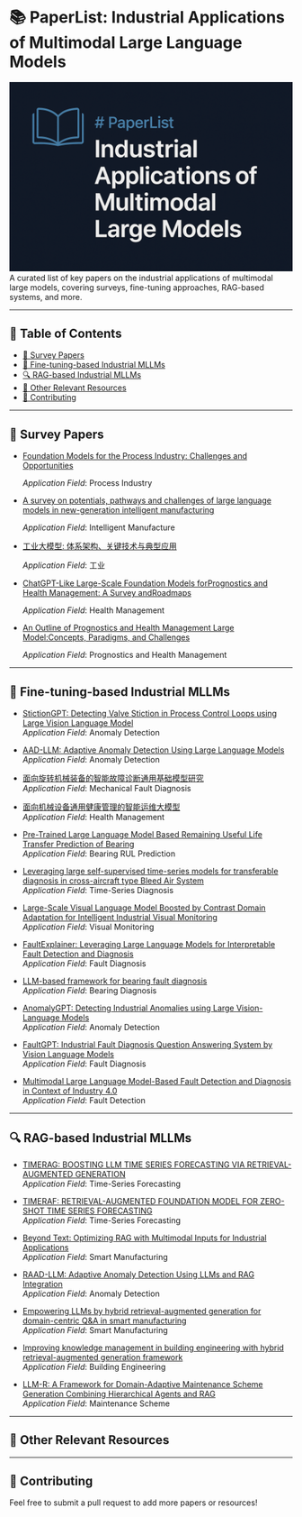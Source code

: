# 📚 PaperList: Industrial Applications of Multimodal Large  Language Models

![Banner](cover.png)
A curated list of key papers on the industrial applications of multimodal large models, covering surveys, fine-tuning approaches, RAG-based systems, and more.

---

## 📑 Table of Contents

- [📖 Survey Papers](#-survey-papers)
- [🔧 Fine-tuning-based Industrial MLLMs](#-fine-tuning-based-industrial-mllms)
- [🔍 RAG-based Industrial MLLMs](#-rag-based-industrial-mllms)
- [📌 Other Relevant Resources](#-other-relevant-resources)
- [🤝 Contributing](#-contributing)

---

## 📖 Survey Papers

- [Foundation Models for the Process Industry: Challenges and Opportunities]()
  
  *Application Field*: Process Industry

- [A survey on potentials, pathways and challenges of large language models in new-generation intelligent manufacturing]()
  
  *Application Field*: Intelligent Manufacture

- [工业大模型: 体系架构、关键技术与典型应用]()
  
  *Application Field*: 工业
  
- [ChatGPT-Like Large-Scale Foundation Models forPrognostics and Health Management: A Survey andRoadmaps]()
  
  *Application Field*: Health Management

- [An Outline of Prognostics and Health Management Large Model:Concepts, Paradigms, and Challenges]()
  
  *Application Field*: Prognostics and Health Management
---

## 🔧 Fine-tuning-based Industrial MLLMs

- [StictionGPT: Detecting Valve Stiction in Process Control Loops using Large Vision Language Model](https://dx.doi.org/10.2139/ssrn.5265092)  
  *Application Field*: Anomaly Detection

- [AAD-LLM: Adaptive Anomaly Detection Using Large Language Models]()  
  *Application Field*: Anomaly Detection

- [面向旋转机械装备的智能故障诊断通用基础模型研究]()  
  *Application Field*: Mechanical Fault Diagnosis

- [面向机械设备通用健康管理的智能运维大模型]()  
  *Application Field*: Health Management
  
- [Pre-Trained Large Language Model Based Remaining Useful Life Transfer Prediction of Bearing]()  
  *Application Field*: Bearing RUL Prediction

- [Leveraging large self-supervised time-series models for transferable diagnosis in cross-aircraft type Bleed Air System]()  
  *Application Field*: Time-Series Diagnosis

- [Large-Scale Visual Language Model Boosted by Contrast Domain Adaptation for Intelligent Industrial Visual Monitoring]()  
  *Application Field*: Visual Monitoring

- [FaultExplainer: Leveraging Large Language Models for Interpretable Fault Detection and Diagnosis]()  
  *Application Field*: Fault Diagnosis

- [LLM-based framework for bearing fault diagnosis]()  
  *Application Field*: Bearing Diagnosis

- [AnomalyGPT: Detecting Industrial Anomalies using Large Vision-Language Models]()  
  *Application Field*: Anomaly Detection

- [FaultGPT: Industrial Fault Diagnosis Question Answering System by Vision Language Models]()  
  *Application Field*: Fault Diagnosis

- [Multimodal Large Language Model-Based Fault Detection and Diagnosis in Context of Industry 4.0]()  
  *Application Field*: Fault Detection
---

## 🔍 RAG-based Industrial MLLMs

- [TIMERAG: BOOSTING LLM TIME SERIES FORECASTING VIA RETRIEVAL-AUGMENTED GENERATION]()  
  *Application Field*: Time-Series Forecasting

- [TIMERAF: RETRIEVAL-AUGMENTED FOUNDATION MODEL FOR ZERO-SHOT TIME SERIES FORECASTING]()  
  *Application Field*: Time-Series Forecasting

- [Beyond Text: Optimizing RAG with Multimodal Inputs for Industrial Applications]()  
  *Application Field*: Smart Manufacturing

- [RAAD-LLM: Adaptive Anomaly Detection Using LLMs and RAG Integration]()  
  *Application Field*: Anomaly Detection
  
- [Empowering LLMs by hybrid retrieval-augmented generation for domain-centric Q&A in smart manufacturing]()  
  *Application Field*: Smart Manufacturing

- [Improving knowledge management in building engineering with hybrid retrieval-augmented generation framework]()  
  *Application Field*: Building Engineering

- [LLM-R: A Framework for Domain-Adaptive Maintenance Scheme Generation Combining Hierarchical Agents and RAG]()  
  *Application Field*: Maintenance Scheme




---

## 📌 Other Relevant Resources



---

## 🤝 Contributing

Feel free to submit a pull request to add more papers or resources!


